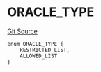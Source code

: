 # ORACLE_TYPE
[Git Source](https://github.com/thrackle-io/rules-protocol/blob/1ab1db06d001c0ea3265ec49b85ddd9394430302/src/economic/ruleStorage/RuleCodeData.sol)


```solidity
enum ORACLE_TYPE {
    RESTRICTED_LIST,
    ALLOWED_LIST
}
```

